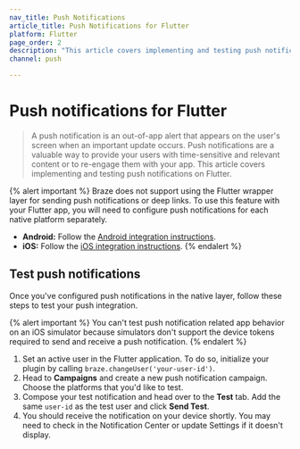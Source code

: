 ```yaml
---
nav_title: Push Notifications
article_title: Push Notifications for Flutter
platform: Flutter
page_order: 2
description: "This article covers implementing and testing push notifications on Flutter."
channel: push

---
```


# Push notifications for Flutter

> A push notification is an out-of-app alert that appears on the user's screen when an important update occurs. Push notifications are a valuable way to provide your users with time-sensitive and relevant content or to re-engage them with your app. This article covers implementing and testing push notifications on Flutter.

{% alert important %}
Braze does not support using the Flutter wrapper layer for sending push notifications or deep links. To use this feature with your Flutter app, you will need to configure push notifications for each native platform separately. 
- **Android:** Follow the [Android integration instructions]({{site.baseurl}}/developer_guide/platform_integration_guides/android/push_notifications/integration/standard_integration/).
- **iOS:** Follow the [iOS integration instructions](https://braze-inc.github.io/braze-swift-sdk/tutorials/braze/b1-standard-push-notifications).
{% endalert %}


## Test push notifications

Once you've configured push notifications in the native layer, follow these steps to test your push integration.

{% alert important %}
You can't test push notification related app behavior on an iOS simulator because simulators don't support the device tokens required to send and receive a push notification.
{% endalert %}

1. Set an active user in the Flutter application. To do so, initialize your plugin by calling `braze.changeUser('your-user-id')`.
2. Head to **Campaigns** and create a new push notification campaign. Choose the platforms that you'd like to test.
3. Compose your test notification and head over to the **Test** tab. Add the same `user-id` as the test user and click **Send Test**.
4. You should receive the notification on your device shortly. You may need to check in the Notification Center or update Settings if it doesn't display.
